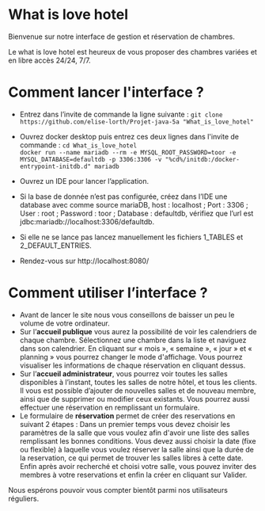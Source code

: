 # What is love hotel

Bienvenue sur notre interface de gestion et réservation de chambres.

Le what is love hotel est heureux de vous proposer des chambres variées et en libre accès 24/24,  7/7.

Comment lancer l'interface ?
===========

* Entrez dans l’invite de commande la ligne suivante :
`git clone https://github.com/elise-lorth/Projet-java-5a "What_is_love_hotel"` 

* Ouvrez docker desktop puis entrez ces deux lignes dans l'invite de commande :
`cd What_is_love_hotel`    
`docker run --name mariadb --rm -e MYSQL_ROOT_PASSWORD=toor -e MYSQL_DATABASE=defaultdb -p 3306:3306 -v "%cd%/initdb:/docker-entrypoint-initdb.d" mariadb`

* Ouvrez un IDE pour lancer l’application.

* Si la base de donnée n’est pas configurée, créez dans l’IDE une database avec comme source mariaDB, host : localhost ; Port : 3306 ; User : root ; Password : toor ; Database : defaultdb, vérifiez que l’url est jdbc:mariadb://localhost:3306/defaultdb.
* Si elle ne se lance pas lancez manuellement les fichiers 1_TABLES et 2_DEFAULT_ENTRIES.
* Rendez-vous sur http://localhost:8080/

Comment utiliser l’interface ?
===========
* Avant de lancer le site nous vous conseillons de baisser un peu le volume de votre ordinateur.
* Sur l’**accueil publique** vous aurez la possibilité de voir les calendriers de chaque chambre. Sélectionnez une chambre dans la liste et naviguez dans son calendrier. En cliquant sur « mois », « semaine », « jour » et « planning » vous pourrez changer le mode d'affichage. Vous pourrez visualiser les informations de chaque réservation en cliquant dessus. 
* Sur l’**accueil administrateur**, vous pourrez voir toutes les salles disponibles à l’instant, toutes les salles de notre hôtel, et tous les clients. Il vous est possible d’ajouter de nouvelles salles et de nouveau membre, ainsi que de supprimer ou modifier ceux existants.
Vous pourrez aussi effectuer une réservation en remplissant un formulaire.
* Le formulaire de **réservation** permet de créer des reservations en suivant 2 étapes :
Dans un premier temps vous devez choisir les paramètres de la salle que vous voulez afin d'avoir une liste des salles remplissant les bonnes conditions.
Vous devez aussi choisir la date (fixe ou flexible) à laquelle vous voulez réserver la salle ainsi que la durée de la reservation, ce qui permet de trouver les salles libres à cette date.
Enfin après avoir recherché et choisi votre salle, vous pouvez inviter des membres à votre reservations et enfin la créer en cliquant sur Valider.

Nous espérons pouvoir vous compter bientôt parmi nos utilisateurs réguliers.